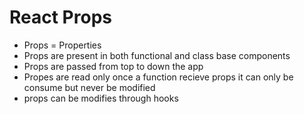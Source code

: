 # React Props
- Props = Properties
- Props are present in both functional and class base components
- Props are passed from top to down the app 
- Propes are read only once a function recieve props it can only be consume but never be modified
- props can be modifies through hooks


